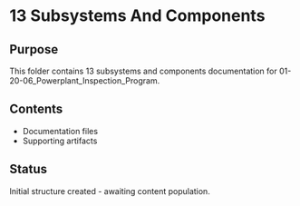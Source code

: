 # 13 Subsystems And Components

## Purpose
This folder contains 13 subsystems and components documentation for 01-20-06_Powerplant_Inspection_Program.

## Contents
- Documentation files
- Supporting artifacts

## Status
Initial structure created - awaiting content population.
